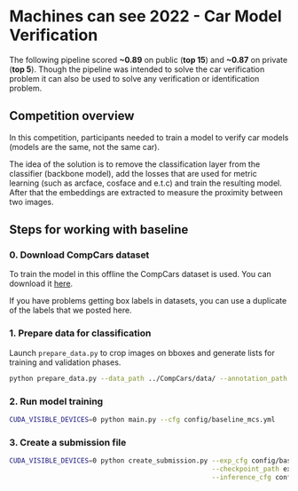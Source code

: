 # Machines can see 2022 - Car Model Verification
The following pipeline scored **~0.89** on public (**top 15**) and **~0.87** on private (**top 5**). 
Though the pipeline was intended to solve the car verification problem it can also be used to solve any verification 
or identification problem.

## Competition overview
In this competition, participants needed to train a model to verify car models 
(models are the same, not the same car).

The idea of the solution is to remove the classification layer from the classifier (backbone model), 
add the losses that are used for metric learning (such as arcface, cosface and e.t.c)
and train the resulting model. After that the embeddings are extracted to measure the proximity between two images.

## Steps for working with baseline
### 0. Download CompCars dataset
To train the model in this offline the CompCars dataset is used. You can download it [here](http://mmlab.ie.cuhk.edu.hk/datasets/comp_cars/index.html).

If you have problems getting box labels in datasets, you can use a duplicate of the labels that we posted here.
### 1. Prepare data for classification
Launch `prepare_data.py` to crop images on bboxes and generate lists for training and validation phases.
```bash
python prepare_data.py --data_path ../CompCars/data/ --annotation_path ../CompCars/annotation/
```

### 2. Run model training
```bash                         
CUDA_VISIBLE_DEVICES=0 python main.py --cfg config/baseline_mcs.yml
```
### 3. Create a submission file

```bash
CUDA_VISIBLE_DEVICES=0 python create_submission.py --exp_cfg config/baseline_mcs.yml \
                                                   --checkpoint_path experiments/baseline_mcs/model_0077.pth \
                                                   --inference_cfg config/inference_config.yml
```